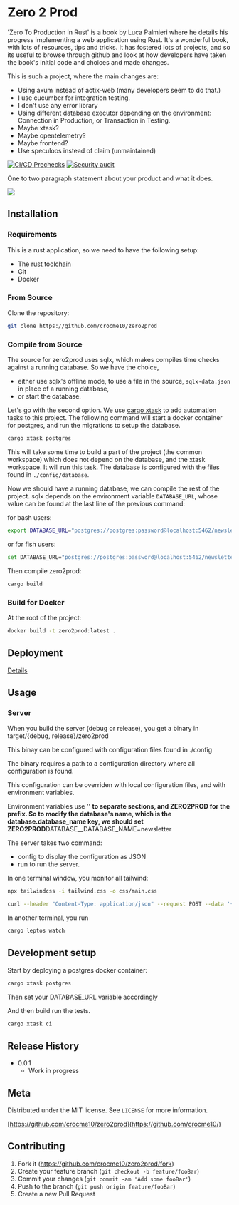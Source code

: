# Zero 2 Prod

'Zero To Production in Rust' is a book by Luca Palmieri where he details his
progress implementing a web application using Rust. It's a wonderful book, with
lots of resources, tips and tricks. It has fostered lots of projects, and so its
useful to browse through github and look at how developers have taken the book's
initial code and choices and made changes.

This is such a project, where the main changes are:

- Using axum instead of actix-web (many developers seem to do that.)
- I use cucumber for integration testing.
- I don't use any error library
- Using different database executor depending on the environment: Connection in
  Production, or Transaction in Testing.
- Maybe xtask?
- Maybe opentelemetry?
- Maybe frontend?
- Use speculoos instead of claim (unmaintained)

[![CI/CD Prechecks](https://github.com/crocme10/zero2prod/actions/workflows/general.yml/badge.svg)](https://github.com/crocme10/zero2prod/actions/workflows/general.yml)
[![Security audit](https://github.com/crocme10/zero2prod/actions/workflows/audit.yml/badge.svg)](https://github.com/crocme10/zero2prod/actions/workflows/audit.yml)

One to two paragraph statement about your product and what it does.

![](header.png)

## Installation

### Requirements

This is a rust application, so we need to have the following setup:

- The [rust toolchain](https://www.rust-lang.org/tools/install)
- Git
- Docker

### From Source

Clone the repository:

```sh
git clone https://github.com/crocme10/zero2prod
```

### Compile from Source

The source for zero2prod uses sqlx, which makes compiles time checks against a
running database. So we have the choice,

- either use sqlx's offline mode, to use a file in the source, `sqlx-data.json`
  in place of a running database,
- or start the database.

Let's go with the second option. We use
[cargo xtask](https://github.com/matklad/cargo-xtask) to add automation tasks to
this project. The following command will start a docker container for postgres,
and run the migrations to setup the database.

```sh
cargo xtask postgres
```

This will take some time to build a part of the project (the common workspace)
which does not depend on the database, and the xtask workspace. It will run this
task. The database is configured with the files found in `./config/database`.

Now we should have a running database, we can compile the rest of the project.
sqlx depends on the environment variable `DATABASE_URL`, whose value can be
found at the last line of the previous command:

for bash users:

```sh
export DATABASE_URL="postgres://postgres:password@localhost:5462/newsletter"
```

or for fish users:

```sh
set DATABASE_URL="postgres://postgres:password@localhost:5462/newsletter"
```

Then compile zero2prod:

```sh
cargo build
```

### Build for Docker

At the root of the project:

```sh
docker build -t zero2prod:latest .
```

## Deployment

[Details](/documentations/deployment.md)

## Usage

### Server

When you build the server (debug or release), you get a binary in target/{debug,
release}/zero2prod

This binay can be configured with configuration files found in ./config

The binary requires a path to a configuration directory where all configuration
is found.

This configuration can be overriden with local configuration files, and with
environment variables.

Environment variables use '**' to separate sections, and ZERO2PROD for the
prefix. So to modify the database's name, which is the database.database_name
key, we should set ZERO2PROD**DATABASE\_\_DATABASE_NAME=newsletter

The server takes two command:

- config to display the configuration as JSON
- run to run the server.

In one terminal window, you monitor all tailwind:

```sh
npx tailwindcss -i tailwind.css -o css/main.css
```

```sh
curl --header "Content-Type: application/json" --request POST --data '{"username": "alice", "email": "alice@acme.inc"}' http://localhost:8082/subscriptions
```

In another terminal, you run

```sh
cargo leptos watch
```

## Development setup

Start by deploying a postgres docker container:

```sh
cargo xtask postgres
```

Then set your DATABASE_URL variable accordingly

And then build run the tests.

```sh
cargo xtask ci

```

## Release History

- 0.0.1
  - Work in progress

## Meta

Distributed under the MIT license. See `LICENSE` for more information.

[https://github.com/crocme10/zero2prod](https://github.com/crocme10/)

## Contributing

1. Fork it (<https://github.com/crocme10/zero2prod/fork>)
2. Create your feature branch (`git checkout -b feature/fooBar`)
3. Commit your changes (`git commit -am 'Add some fooBar'`)
4. Push to the branch (`git push origin feature/fooBar`)
5. Create a new Pull Request

<!-- Markdown link & img dfn's -->
